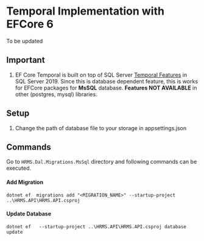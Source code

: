 # Temporal Implementation with EFCore 6

To be updated

## Important

1. EF Core Temporal is built on top of SQL Server [Temporal Features](https://docs.microsoft.com/en-us/sql/relational-databases/tables/temporal-tables?view=sql-server-ver15) in SQL Server 2019.  Since this is database dependent feature, this is works for EFCore packages for **MsSQL** database. **Features NOT AVAILABLE**  in other (postgres, mysql) libraries.



## Setup

1. Change the path of database file to your storage in appsettings.json



## Commands

Go to `HRMS.Dal.Migrations.MsSql` directory and following commands can be executed.

#### Add Migration

`dotnet ef  migrations add "<MIGRATION_NAME>" --startup-project ..\HRMS.API\HRMS.API.csproj`

#### Update Database

`dotnet ef   --startup-project ..\HRMS.API\HRMS.API.csproj database update`

